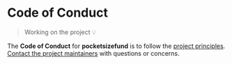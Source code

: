 # Code of Conduct

> Working on the project 💡

The **Code of Conduct** for **pocketsizefund** is to follow the [project principles](https://github.com/pocketsizefund/pocketsizefund?tab=readme-ov-file#principles). [Contact the project maintainers](https://x.com/pocketsizefund) with questions or concerns.  